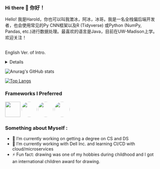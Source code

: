 ### Hi there 👋 你好！
Hello! 我是Harold，你也可以叫我澂冰，阿冰，冰哥。我是一名全栈偏后端开发者，也会使用常见的Py CNN框架以及R (Tidyverse) 或Python (NumPy, Pandas, etc.)进行数据处理。最喜欢的语言是Java，目前在UW-Madison上学。欢迎关注！<br><br>

English Ver. of Intro.
<details>
Hello! My name is HaroldCI. I am a full-stack (preferrably backend) developer. Besides web dev, I can also use data science frameworks like pytorch, tidyverse, numpy, pandas, etc. to process data or do deep learning. My favorite language is Java. I am now a junior at UW-Madison (a great university!). Welcome to my home page and I appreciate your follow and stars!
</details>

![Anurag's GitHub stats](https://github-readme-stats.vercel.app/api?username=Harold-y&hide=stars)

[![Top Langs](https://github-readme-stats.vercel.app/api/top-langs/?username=Harold-y&layout=compact)](https://github.com/anuraghazra/github-readme-stats)

<!--
### Skills
#### Common
![Java](https://img.shields.io/badge/java-%23ED8B00.svg?style=for-the-badge&logo=java&logoColor=white)
![Python](https://img.shields.io/badge/python-3670A0?style=for-the-badge&logo=python&logoColor=ffdd54)
![R](https://img.shields.io/badge/r-%23276DC3.svg?style=for-the-badge&logo=r&logoColor=white)
![C](https://img.shields.io/badge/c-%2300599C.svg?style=for-the-badge&logo=c&logoColor=white)
![Go](https://img.shields.io/badge/go-%2300ADD8.svg?style=for-the-badge&logo=go&logoColor=white)
#### Database
![MySQL](https://img.shields.io/badge/mysql-%2300f.svg?style=for-the-badge&logo=mysql&logoColor=white)
![SQLite](https://img.shields.io/badge/sqlite-%2307405e.svg?style=for-the-badge&logo=sqlite&logoColor=white)
![Redis](https://img.shields.io/badge/redis-%23DD0031.svg?style=for-the-badge&logo=redis&logoColor=white)
![MongoDB](https://img.shields.io/badge/MongoDB-%234ea94b.svg?style=for-the-badge&logo=mongodb&logoColor=white)
#### Web
![HTML5](https://img.shields.io/badge/html5-%23E34F26.svg?style=for-the-badge&logo=html5&logoColor=white)
![CSS3](https://img.shields.io/badge/css3-%231572B6.svg?style=for-the-badge&logo=css3&logoColor=white)
 ![JavaScript](https://img.shields.io/badge/javascript-%23323330.svg?style=for-the-badge&logo=javascript&logoColor=%23F7DF1E)
 ![Nginx](https://img.shields.io/badge/nginx-%23009639.svg?style=for-the-badge&logo=nginx&logoColor=white)
 <br>
 ![Apache Tomcat](https://img.shields.io/badge/apache%20tomcat-%23F8DC75.svg?style=for-the-badge&logo=apache-tomcat&logoColor=black)
 ![Spring](https://img.shields.io/badge/spring-%236DB33F.svg?style=for-the-badge&logo=spring&logoColor=white)
 ![React](https://img.shields.io/badge/react-%2320232a.svg?style=for-the-badge&logo=react&logoColor=%2361DAFB)
 ![jQuery](https://img.shields.io/badge/jquery-%230769AD.svg?style=for-the-badge&logo=jquery&logoColor=white)
 #### Version Control
 ![Apache Maven](https://img.shields.io/badge/Apache%20Maven-C71A36?style=for-the-badge&logo=Apache%20Maven&logoColor=white)
 ![Git](https://img.shields.io/badge/git-%23F05033.svg?style=for-the-badge&logo=git&logoColor=white)
 ![NPM](https://img.shields.io/badge/NPM-%23000000.svg?style=for-the-badge&logo=npm&logoColor=white)
 #### Data Science
 ![NumPy](https://img.shields.io/badge/numpy-%23013243.svg?style=for-the-badge&logo=numpy&logoColor=white)
 ![Pandas](https://img.shields.io/badge/pandas-%23150458.svg?style=for-the-badge&logo=pandas&logoColor=white)
 ![PyTorch](https://img.shields.io/badge/PyTorch-%23EE4C2C.svg?style=for-the-badge&logo=PyTorch&logoColor=white)
 #### Other
 ![Docker](https://img.shields.io/badge/docker-%230db7ed.svg?style=for-the-badge&logo=docker&logoColor=white)
 ![Linux](https://img.shields.io/badge/Linux-FCC624?style=for-the-badge&logo=linux&logoColor=black)
-->

### Frameworks I Preferred
<div style = "display:inline">
 <img src="https://user-images.githubusercontent.com/68500948/156462434-efd807d1-66a0-4634-9425-ca281374105f.png" width="50">
 <img src="https://user-images.githubusercontent.com/68500948/156462536-f66cf466-5c64-434d-8a5d-1e69608ed8c5.png" style="border-radius: 30px;" width="50">
 <img src="https://user-images.githubusercontent.com/68500948/156462845-6f78c857-e9e5-4562-a55e-f18b8560df6b.png" style="border-radius: 30px;" width="50">
 <img src="https://user-images.githubusercontent.com/68500948/156462790-028ede58-6be5-4f23-a04a-e3721870c209.png" style="border-radius: 30px;" width="50">
 </div>
 
### Something about Myself :
- 🔭 I’m currently working on getting a degree on CS and DS
- 🌱 I’m currently working with Dell Inc. and learning CI/CD with cloud/microservices
- ⚡ Fun fact: drawing was one of my hobbies during childhood and I got an international children award for drawing.

<!--
**Harold-y/Harold-y** is a ✨ _special_ ✨ repository because its `README.md` (this file) appears on your GitHub profile.

Here are some ideas to get you started:

- 🔭 I’m currently working on ...
- 🌱 I’m currently learning ...
- 👯 I’m looking to collaborate on ...
- 🤔 I’m looking for help with ...
- 💬 Ask me about ...
- 📫 How to reach me: ...
- 😄 Pronouns: ...
- ⚡ Fun fact: ...
-->
